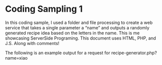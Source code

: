 # Coding Sampling 1 

In this coding sample, I used a folder and file processing to create a web service that takes a single parameter a  “name” and outputs a randomly generated recipe idea based on the letters in the name. This is me showcasing ServerSide Programing. This document uses HTML, PHP, and J.S. Along with comments! 

The following is an example output for a request for recipe-generator.php?name=xiao

